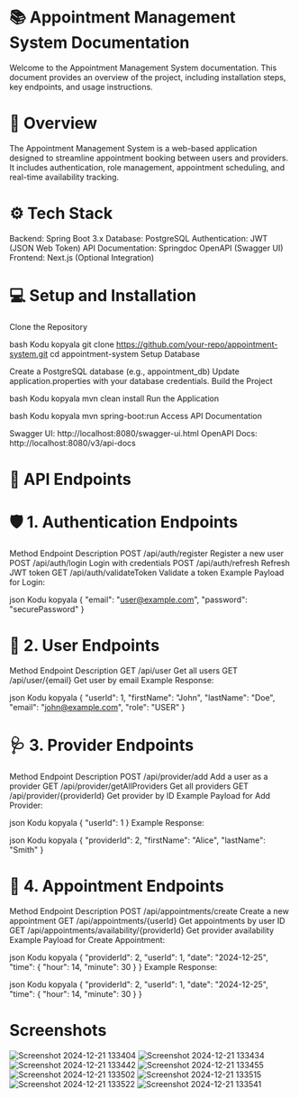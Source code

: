 # 📚 Appointment Management System Documentation
Welcome to the Appointment Management System documentation. This document provides an overview of the project, including installation steps, key endpoints, and usage instructions.

# 📝 Overview
The Appointment Management System is a web-based application designed to streamline appointment booking between users and providers. It includes authentication, role management, appointment scheduling, and real-time availability tracking.

# ⚙️ Tech Stack
Backend: Spring Boot 3.x
Database: PostgreSQL
Authentication: JWT (JSON Web Token)
API Documentation: Springdoc OpenAPI (Swagger UI)
Frontend: Next.js (Optional Integration)
# 💻 Setup and Installation
Clone the Repository

bash
Kodu kopyala
git clone https://github.com/your-repo/appointment-system.git
cd appointment-system
Setup Database

Create a PostgreSQL database (e.g., appointment_db)
Update application.properties with your database credentials.
Build the Project

bash
Kodu kopyala
mvn clean install
Run the Application

bash
Kodu kopyala
mvn spring-boot:run
Access API Documentation

Swagger UI: http://localhost:8080/swagger-ui.html
OpenAPI Docs: http://localhost:8080/v3/api-docs
# 📡 API Endpoints
# 🛡️ 1. Authentication Endpoints
Method	Endpoint	Description
POST	/api/auth/register	Register a new user
POST	/api/auth/login	Login with credentials
POST	/api/auth/refresh	Refresh JWT token
GET	/api/auth/validateToken	Validate a token
Example Payload for Login:

json
Kodu kopyala
{
  "email": "user@example.com",
  "password": "securePassword"
}
# 👤 2. User Endpoints
Method	Endpoint	Description
GET	/api/user	Get all users
GET	/api/user/{email}	Get user by email
Example Response:

json
Kodu kopyala
{
  "userId": 1,
  "firstName": "John",
  "lastName": "Doe",
  "email": "john@example.com",
  "role": "USER"
}
# 🩺 3. Provider Endpoints
Method	Endpoint	Description
POST	/api/provider/add	Add a user as a provider
GET	/api/provider/getAllProviders	Get all providers
GET	/api/provider/{providerId}	Get provider by ID
Example Payload for Add Provider:

json
Kodu kopyala
{
  "userId": 1
}
Example Response:

json
Kodu kopyala
{
  "providerId": 2,
  "firstName": "Alice",
  "lastName": "Smith"
}
# 📅 4. Appointment Endpoints
Method	Endpoint	Description
POST	/api/appointments/create	Create a new appointment
GET	/api/appointments/{userId}	Get appointments by user ID
GET	/api/appointments/availability/{providerId}	Get provider availability
Example Payload for Create Appointment:

json
Kodu kopyala
{
  "providerId": 2,
  "userId": 1,
  "date": "2024-12-25",
  "time": {
    "hour": 14,
    "minute": 30
  }
}
Example Response:

json
Kodu kopyala
{
  "providerId": 2,
  "userId": 1,
  "date": "2024-12-25",
  "time": {
    "hour": 14,
    "minute": 30
  }
}

# Screenshots

![Screenshot 2024-12-21 133404](https://github.com/user-attachments/assets/219f4021-6607-4e9c-b629-5f0f3a5b9cab)
![Screenshot 2024-12-21 133434](https://github.com/user-attachments/assets/72ed953e-c265-4e72-b56a-e54a15ec0a2e)
![Screenshot 2024-12-21 133442](https://github.com/user-attachments/assets/c9964632-572c-4921-8a9f-6e63cba0b83d)
![Screenshot 2024-12-21 133455](https://github.com/user-attachments/assets/05ccf847-c853-4ce6-9d00-80b10405d845)
![Screenshot 2024-12-21 133502](https://github.com/user-attachments/assets/8ca72e01-b636-4d66-8246-820b47be2579)
![Screenshot 2024-12-21 133515](https://github.com/user-attachments/assets/13f8fe7b-f287-45c7-b956-71cc5b13f086)
![Screenshot 2024-12-21 133522](https://github.com/user-attachments/assets/89c08c05-22c2-4cd8-8c65-41b0002747ca)
![Screenshot 2024-12-21 133541](https://github.com/user-attachments/assets/ae3cba02-62ba-470e-8dc3-a0d3f4508a02)



